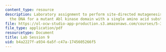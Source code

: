 ```yaml
---
content_type: resource
description: Laboratory assignment to perform site-directed mutagenesis to construct
  the DNA for a mutant Abl kinase domain with a single amino acid substitution.
file: https://ol-ocw-studio-app-production.s3.amazonaws.com/courses/5-36-biochemistry-laboratory-spring-2009/b4a2227fa9346a5fc47a1745605266f5_ses9.pdf
file_type: application/pdf
resourcetype: Document
title: Lab Session 9
uid: b4a2227f-a934-6a5f-c47a-1745605266f5
---
```

